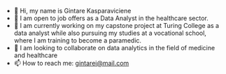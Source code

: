 - 👋 Hi, my name is Gintare Kasparaviciene
- 👀 I am open to job offers as a Data Analyst in the healthcare sector.
- 🌱 I am currently working on my capstone project at Turing College as a data analyst while also pursuing my studies at a vocational school, where I am training to become a paramedic.
- 💞️ I am looking to collaborate on data analytics in the field of medicine and healthcare
- 📫 How to reach me: gintarei@mail.com

<!---
Palanga100/Palanga100 is a ✨ special ✨ repository because its `README.md` (this file) appears on your GitHub profile.
You can click the Preview link to take a look at your changes.
--->
